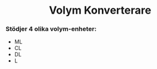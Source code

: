 <h1 align="center">Volym Konverterare</h1>
<h3>Stödjer 4 olika volym-enheter:</h3>
<ul>
<li>ML</li>
<li>CL</li>
<li>DL</li>
<li>L</li>
</ul>
